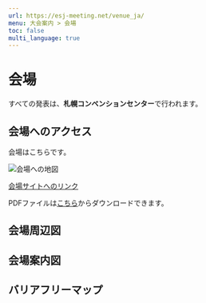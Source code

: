 ```yaml
---
url: https://esj-meeting.net/venue_ja/
menu: 大会案内 > 会場
toc: false
multi_language: true
---
```

<!--実行委員会担当者様

こんにちは。ESJ72運営部会長の橋本洸哉です。

今回は、みなさまにホームページの原稿のご作成をご依頼したくメールしました。先日、ESJ72の公式ホームページが稼働を開始しました。現在は、主に日程・会場の周知と、公募セッション・ERシンポジウムの募集が主な情報になっております。9月後半にはホームページを大幅に更新し、大会案内（会場情報等）と各種講演（集会・一般講演・高ポス）の申込み情報を掲載する予定です。運営部会では、現在、9月の更新に向けて準備を進めています。

実行委員会の皆様には、ESJ72のWebサイト上で掲載する「会場」のページの執筆をお願いします。去年の原稿を基にした構成原案をお送りします。原稿を執筆の上、締め切りまでにWeb掲載依頼チャンネルにてお送りください。公開は9月下旬を予定しています。

・markdown形式の細かい書き方は、説明ページ（https://github.com/hmito/esj72web/blob/main/docs/esj_web_markdown.md）をご覧ください。
・Webサイト更新は、9月下旬の次は応募締切後の12月を予定しています。
・9月下旬の更新時に優先的にご用意頂きたい項目は、「会場へのアクセス」です。
・Webサイト更新は、9月下旬の次は応募締切後の12月を予定しています。12月ごろまで確定しない項目はこの段階では消していただいてかまいません。
・特に本ページの内容は、申し込み時に必要不可欠な情報は少ないため、後回しにしていただいて構いません。12月の更新タイミングで掲載できるようページの項目をご準備ください。
・構成原案はあくまで参考ですので、適宜情報が伝わりやすいよう、情報の取捨選択も含めて編集をお願いします。
・英語版の作成もお願いいたします。

お手数おかけしますが、何卒よろしくお願いいたします。

運営部会長　橋本洸哉
-->

# 会場

すべての発表は、**札幌コンベンションセンター**で行われます。

## 会場へのアクセス

会場はこちらです。

![会場への地図](map.png)

[会場サイトへのリンク](https://www.url.com)

PDFファイルは[こちら](map.pdf)からダウンロードできます。


## 会場周辺図

## 会場案内図

## バリアフリーマップ
